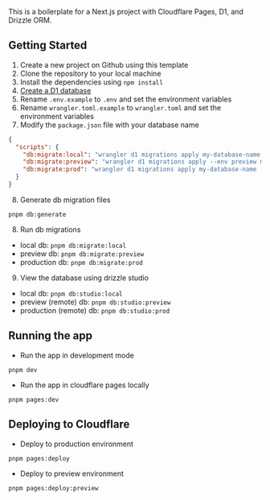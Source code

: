 This is a boilerplate for a Next.js project with Cloudflare Pages, D1, and Drizzle ORM.

## Getting Started

1. Create a new project on Github using this template
2. Clone the repository to your local machine
3. Install the dependencies using `npm install`
4. [Create a D1 database](https://developers.cloudflare.com/d1/get-started/#2-create-a-database)
5. Rename `.env.example` to `.env` and set the environment variables
6. Rename `wrangler.toml.example` to `wrangler.toml` and set the environment variables
7. Modify the `package.json` file with your database name

```json
{
  "scripts": {
    "db:migrate:local": "wrangler d1 migrations apply my-database-name --local",
    "db:migrate:preview": "wrangler d1 migrations apply --env preview my-preview-database-name --remote",
    "db:migrate:prod": "wrangler d1 migrations apply my-database-name --remote"
  }
}
```

8. Generate db migration files

```shell
pnpm db:generate
```

8. Run db migrations

- local db: `pnpm db:migrate:local`
- preview db: `pnpm db:migrate:preview`
- production db: `pnpm db:migrate:prod`

9. View the database using drizzle studio

- local db: `pnpm db:studio:local`
- preview (remote) db: `pnpm db:studio:preview`
- production (remote) db: `pnpm db:studio:prod`

## Running the app

- Run the app in development mode

```shell
pnpm dev
```

- Run the app in cloudflare pages locally

```shell
pnpm pages:dev
```

## Deploying to Cloudflare

- Deploy to production environment

```shell
pnpm pages:deploy
```

- Deploy to preview environment

```shell
pnpm pages:deploy:preview
```